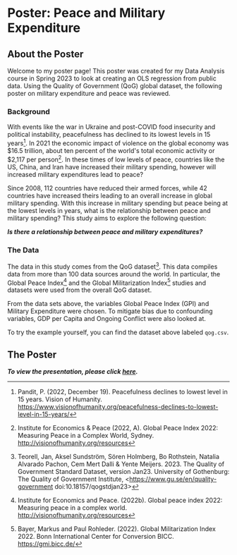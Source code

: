 Poster: Peace and Military Expenditure 
================

## About the Poster 

Welcome to my poster page! This poster was created for my Data Analysis course in Spring 2023 to look at creating an OLS regression from public data. Using the Quality of Government (QoG) global dataset, the following poster on military  expenditure and peace was reviewed. 


### Background


With events like the war in Ukraine and post-COVID food insecurity and political instability, peacefulness has declined to its lowest levels in 15 years[^1]. In 2021 the economic impact of violence on the global economy was $16.5 trillion, about ten percent of the world's total economic activity or $2,117 per person[^2]. In these times of low levels of peace, countries like the US, China, and Iran have increased their military spending, however will increased military expenditures lead to peace?


Since 2008, 112 countries have reduced their armed forces, while 42 countries have increased theirs leading to an overall increase in global military spending. With this increase in military spending but peace being at the lowest levels in years, what is the relationship between peace and military spending? This study aims to explore the following question: 


**_Is there a relationship between peace and military expenditures?_** 


### The Data

The data in this study comes from the QoG dataset[^3]. This data compiles data from more than 100 data sources around the world. In particular, the Global Peace Index[^4] and the Global Militarization Index[^5] studies and datasets were used from the overall QoG dataset. 


From the data sets above, the variables Global Peace Index (GPI) and Military Expenditure were chosen. To mitigate bias due to confounding variables, GDP per Capita and Ongoing Conflict were also looked at. 


To try the example yourself, you can find the dataset above labeled `qog.csv`.


## The Poster

_**To view the presentation, please click [here](https://github.com/sloprinzi/Poster_Peace_Expenditure/blob/main/Does%20Military%20Spending%20Lead%20to%20Peace_.pdf).**_ 

[^1]:Pandit, P. (2022, December 19). Peacefulness declines to lowest level in 15 years. Vision of Humanity. <https://www.visionofhumanity.org/peacefulness-declines-to-lowest-level-in-15-years/>
[^2]:Institute for Economics & Peace (2022, A). Global Peace Index 2022: Measuring Peace in a Complex World, Sydney. <http://visionofhumanity.org/resources>
[^3]:Teorell, Jan, Aksel Sundström, Sören Holmberg, Bo Rothstein, Natalia Alvarado Pachon, Cem Mert Dalli & Yente Meijers. 2023. The Quality of Government Standard Dataset, version Jan23. University of Gothenburg: The Quality of Government Institute, <https://www.gu.se/en/quality-government doi:10.18157/qogstdjan23>
[^4]:Institute for Economics and Peace. (2022b). Global peace index 2022: Measuring peace in a
complex world. <http://visionofhumanity.org/resources>
[^5]:Bayer, Markus and Paul Rohleder. (2022). Global Militarization Index 2022. Bonn International
Center for Conversion BICC. <https://gmi.bicc.de/>
